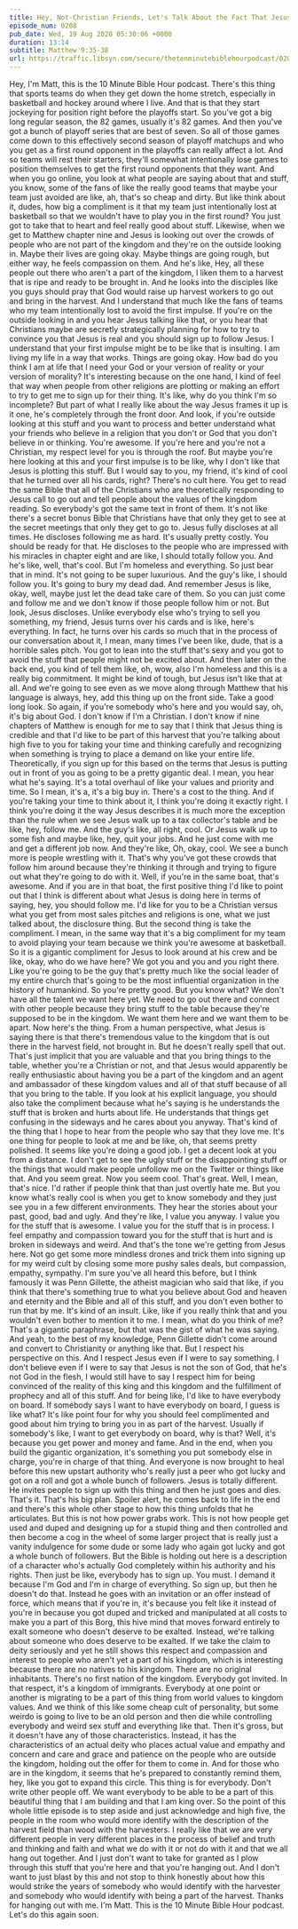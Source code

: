 ```yaml
---
title: Hey, Not-Christian Friends, Let's Talk About the Fact That Jesus Just Told His Followers to Go Tell You About Him
episode_num: 0208
pub_date: Wed, 19 Aug 2020 05:30:06 +0000
duration: 13:14
subtitle: Matthew 9:35-38
url: https://traffic.libsyn.com/secure/thetenminutebiblehourpodcast/0208_-_Hey_Not_Christian_Friends_Lets_Talk_About_the_Fact_That_Jesus_Just_Told_His_Followers_to_Go_Tell_You_About_Him.mp3
---
```


 Hey, I'm Matt, this is the 10 Minute Bible Hour podcast. There's this thing that sports teams do when they get down the home stretch, especially in basketball and hockey around where I live. And that is that they start jockeying for position right before the playoffs start. So you've got a big long regular season, the 82 games, usually it's 82 games. And then you've got a bunch of playoff series that are best of seven. So all of those games come down to this effectively second season of playoff matchups and who you get as a first round opponent in the playoffs can really affect a lot. And so teams will rest their starters, they'll somewhat intentionally lose games to position themselves to get the first round opponents that they want. And when you go online, you look at what people are saying about that and stuff, you know, some of the fans of like the really good teams that maybe your team just avoided are like, ah, that's so cheap and dirty. But like think about it, dudes, how big a compliment is it that my team just intentionally lost at basketball so that we wouldn't have to play you in the first round? You just got to take that to heart and feel really good about stuff. Likewise, when we get to Matthew chapter nine and Jesus is looking out over the crowds of people who are not part of the kingdom and they're on the outside looking in. Maybe their lives are going okay. Maybe things are going rough, but either way, he feels compassion on them. And he's like, Hey, all these people out there who aren't a part of the kingdom, I liken them to a harvest that is ripe and ready to be brought in. And he looks into the disciples like you guys should pray that God would raise up harvest workers to go out and bring in the harvest. And I understand that much like the fans of teams who my team intentionally lost to avoid the first impulse. If you're on the outside looking in and you hear Jesus talking like that, or you hear that Christians maybe are secretly strategically planning for how to try to convince you that Jesus is real and you should sign up to follow Jesus. I understand that your first impulse might be to be like that is insulting. I am living my life in a way that works. Things are going okay. How bad do you think I am at life that I need your God or your version of reality or your version of morality? It's interesting because on the one hand, I kind of feel that way when people from other religions are plotting or making an effort to try to get me to sign up for their thing. It's like, why do you think I'm so incomplete? But part of what I really like about the way Jesus frames it up is it one, he's completely through the front door. And look, if you're outside looking at this stuff and you want to process and better understand what your friends who believe in a religion that you don't or God that you don't believe in or thinking. You're awesome. If you're here and you're not a Christian, my respect level for you is through the roof. But maybe you're here looking at this and your first impulse is to be like, why I don't like that Jesus is plotting this stuff. But I would say to you, my friend, it's kind of cool that he turned over all his cards, right? There's no cult here. You get to read the same Bible that all of the Christians who are theoretically responding to Jesus call to go out and tell people about the values of the kingdom reading. So everybody's got the same text in front of them. It's not like there's a secret bonus Bible that Christians have that only they get to see at the secret meetings that only they get to go to. Jesus fully discloses at all times. He discloses following me as hard. It's usually pretty costly. You should be ready for that. He discloses to the people who are impressed with his miracles in chapter eight and are like, I should totally follow you. And he's like, well, that's cool. But I'm homeless and everything. So just bear that in mind. It's not going to be super luxurious. And the guy's like, I should follow you. It's going to bury my dead dad. And remember Jesus is like, okay, well, maybe just let the dead take care of them. So you can just come and follow me and we don't know if those people follow him or not. But look, Jesus discloses. Unlike everybody else who's trying to sell you something, my friend, Jesus turns over his cards and is like, here's everything. In fact, he turns over his cards so much that in the process of our conversation about it, I mean, many times I've been like, dude, that is a horrible sales pitch. You got to lean into the stuff that's sexy and you got to avoid the stuff that people might not be excited about. And then later on the back end, you kind of tell them like, oh, wow, also I'm homeless and this is a really big commitment. It might be kind of tough, but Jesus isn't like that at all. And we're going to see even as we move along through Matthew that his language is always, hey, add this thing up on the front side. Take a good long look. So again, if you're somebody who's here and you would say, oh, it's big about God. I don't know if I'm a Christian. I don't know if nine chapters of Matthew is enough for me to say that I think that Jesus thing is credible and that I'd like to be part of this harvest that you're talking about high five to you for taking your time and thinking carefully and recognizing when something is trying to place a demand on like your entire life. Theoretically, if you sign up for this based on the terms that Jesus is putting out in front of you as going to be a pretty gigantic deal. I mean, you hear what he's saying. It's a total overhaul of like your values and priority and time. So I mean, it's a, it's a big buy in. There's a cost to the thing. And if you're taking your time to think about it, I think you're doing it exactly right. I think you're doing it the way Jesus describes it is much more the exception than the rule when we see Jesus walk up to a tax collector's table and be like, hey, follow me. And the guy's like, all right, cool. Or Jesus walk up to some fish and maybe like, hey, quit your jobs. And he just come with me and get a different job now. And they're like, Oh, okay, cool. We see a bunch more is people wrestling with it. That's why you've got these crowds that follow him around because they're thinking it through and trying to figure out what they're going to do with it. Well, if you're in the same boat, that's awesome. And if you are in that boat, the first positive thing I'd like to point out that I think is different about what Jesus is doing here in terms of saying, hey, you should follow me. I'd like for you to be a Christian versus what you get from most sales pitches and religions is one, what we just talked about, the disclosure thing. But the second thing is take the compliment. I mean, in the same way that it's a big compliment for my team to avoid playing your team because we think you're awesome at basketball. So it is a gigantic compliment for Jesus to look around at his crew and be like, okay, who do we have here? We got you and you and you right there. Like you're going to be the guy that's pretty much like the social leader of my entire church that's going to be the most influential organization in the history of humankind. So you're pretty good. But you know what? We don't have all the talent we want here yet. We need to go out there and connect with other people because they bring stuff to the table because they're supposed to be in the kingdom. We want them here and we want them to be apart. Now here's the thing. From a human perspective, what Jesus is saying there is that there's tremendous value to the kingdom that is out there in the harvest field, not brought in. But he doesn't really spell that out. That's just implicit that you are valuable and that you bring things to the table, whether you're a Christian or not, and that Jesus would apparently be really enthusiastic about having you be a part of the kingdom and an agent and ambassador of these kingdom values and all of that stuff because of all that you bring to the table. If you look at his explicit language, you should also take the compliment because what he's saying is he understands the stuff that is broken and hurts about life. He understands that things get confusing in the sideways and he cares about you anyway. That's kind of the thing that I hope to hear from the people who say that they love me. It's one thing for people to look at me and be like, oh, that seems pretty polished. It seems like you're doing a good job. I get a decent look at you from a distance. I don't get to see the ugly stuff or the disappointing stuff or the things that would make people unfollow me on the Twitter or things like that. And you seem great. Now you seem cool. That's great. Well, I mean, that's nice. I'd rather if people think that than just overtly hate me. But you know what's really cool is when you get to know somebody and they just see you in a few different environments. They hear the stories about your past, good, bad and ugly. And they're like, I value you anyway. I value you for the stuff that is awesome. I value you for the stuff that is in process. I feel empathy and compassion toward you for the stuff that is hurt and is broken in sideways and weird. And that's the tone we're getting from Jesus here. Not go get some more mindless drones and trick them into signing up for my weird cult by closing some more pushy sales deals, but compassion, empathy, sympathy. I'm sure you've all heard this before, but I think famously it was Penn Gillette, the atheist magician who said that like, if you think that there's something true to what you believe about God and heaven and eternity and the Bible and all of this stuff, and you don't even bother to run that by me. It's kind of an insult. Like, like if you really think that and you wouldn't even bother to mention it to me. I mean, what do you think of me? That's a gigantic paraphrase, but that was the gist of what he was saying. And yeah, to the best of my knowledge, Penn Gillette didn't come around and convert to Christianity or anything like that. But I respect his perspective on this. And I respect Jesus even if I were to say something. I don't believe even if I were to say that Jesus is not the son of God, that he's not God in the flesh, I would still have to say I respect him for being convinced of the reality of this king and this kingdom and the fulfillment of prophecy and all of this stuff. And for being like, I'd like to have everybody on board. If somebody says I want to have everybody on board, I guess is like what? It's like point four for why you should feel complimented and good about him trying to bring you in as part of the harvest. Usually if somebody's like, I want to get everybody on board, why is that? Well, it's because you get power and money and fame. And in the end, when you build the gigantic organization, it's something you put somebody else in charge, you're in charge of that thing. And everyone is now brought to heal before this new upstart authority who's really just a peer who got lucky and got on a roll and got a whole bunch of followers. Jesus is totally different. He invites people to sign up with this thing and then he just goes and dies. That's it. That's his big plan. Spoiler alert, he comes back to life in the end and there's this whole other stage to how this thing unfolds that he articulates. But this is not how power grabs work. This is not how people get used and duped and designing up for a stupid thing and then controlled and then become a cog in the wheel of some larger project that is really just a vanity indulgence for some dude or some lady who again got lucky and got a whole bunch of followers. But the Bible is holding out here is a description of a character who's actually God completely within his authority and his rights. Then just be like, everybody has to sign up. You must. I demand it because I'm God and I'm in charge of everything. So sign up, but then he doesn't do that. Instead he goes with an invitation or an offer instead of force, which means that if you're in, it's because you felt like it instead of you're in because you got duped and tricked and manipulated at all costs to make you a part of this Borg, this hive mind that moves forward entirely to exalt someone who doesn't deserve to be exalted. Instead, we're talking about someone who does deserve to be exalted. If we take the claim to deity seriously and yet he still shows this respect and compassion and interest to people who aren't yet a part of his kingdom, which is interesting because there are no natives to his kingdom. There are no original inhabitants. There's no first nation of the kingdom. Everybody got invited. In that respect, it's a kingdom of immigrants. Everybody at one point or another is migrating to be a part of this thing from world values to kingdom values. And we think of this like some cheap cult of personality, but some weirdo is going to live to be an old person and then die while controlling everybody and weird sex stuff and everything like that. Then it's gross, but it doesn't have any of those characteristics. Instead, it has the characteristics of an actual deity who places actual value and empathy and concern and care and grace and patience on the people who are outside the kingdom, holding out the offer for them to come in. And for those who are in the kingdom, it seems that he's prepared to constantly remind them, hey, like you got to expand this circle. This thing is for everybody. Don't write other people off. We want everybody to be able to be a part of this beautiful thing that I am building and that I am king over. So the point of this whole little episode is to step aside and just acknowledge and high five, the people in the room who would more identify with the description of the harvest field than wood with the harvesters. I really like that we are very different people in very different places in the process of belief and truth and thinking and faith and what we do with it or not do with it and that we all hang out together. And I just don't want to take for granted as I plow through this stuff that you're here and that you're hanging out. And I don't want to just blast by this and not stop to think honestly about how this would strike the years of somebody who would identify with the harvester and somebody who would identify with being a part of the harvest. Thanks for hanging out with me. I'm Matt. This is the 10 Minute Bible Hour podcast. Let's do this again soon.